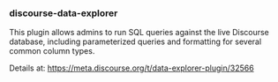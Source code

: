 ### discourse-data-explorer

This plugin allows admins to run SQL queries against the live Discourse database,
including parameterized queries and formatting for several common column types.

Details at: https://meta.discourse.org/t/data-explorer-plugin/32566
